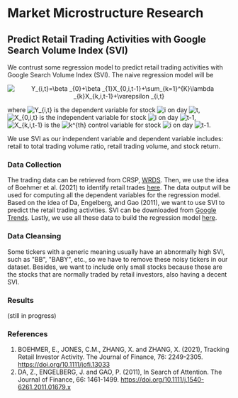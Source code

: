 # Market Microstructure Research
## Predict Retail Trading Activities with Google Search Volume Index (SVI)
We contrust some regression model to predict retail trading activities with Google Search Volume Index (SVI). The naive regression model will be
<p align="center">
<img src=
"https://render.githubusercontent.com/render/math?math=%5Clarge+%5Cdisplaystyle+Y_%7Bi%2Ct%7D%3D%5Cbeta+_%7B0%7D%2B%5Cbeta+_%7B1%7DX_%7B0%2Ci%2Ct-1%7D%2B%5Csum_%7Bk%3D1%7D%5E%7BK%7D%5Clambda+_%7Bk%7DX_%7Bk%2Ci%2Ct-1%7D%2B%5Cvarepsilon+_%7Bi%2Ct%7D" 
alt="Y_{i,t}=\beta _{0}+\beta _{1}X_{0,i,t-1}+\sum_{k=1}^{K}\lambda _{k}X_{k,i,t-1}+\varepsilon _{i,t}">
</p>


where <img src=
"https://render.githubusercontent.com/render/math?math=%5Clarge+%5Cdisplaystyle+Y_%7Bi%2Ct%7D" 
alt="Y_{i,t}"> is the dependent variable for stock <img src=
"https://render.githubusercontent.com/render/math?math=%5Clarge+%5Cdisplaystyle+i" 
alt="i"> on day <img src=
"https://render.githubusercontent.com/render/math?math=%5Clarge+%5Cdisplaystyle+t" 
alt="t">, <img src=
"https://render.githubusercontent.com/render/math?math=%5Clarge+%5Cdisplaystyle+X_%7B0%2Ci%2Ct%7D" 
alt="X_{0,i,t}"> is the independent variable for stock <img src=
"https://render.githubusercontent.com/render/math?math=%5Clarge+%5Cdisplaystyle+i" 
alt="i"> on day <img src=
"https://render.githubusercontent.com/render/math?math=%5Clarge+%5Cdisplaystyle+t-1" 
alt="t-1">, <img src=
"https://render.githubusercontent.com/render/math?math=%5Clarge+%5Cdisplaystyle+X_%7Bk%2Ci%2Ct-1%7D" 
alt="X_{k,i,t-1}"> is the <img src=
"https://render.githubusercontent.com/render/math?math=%5Clarge+%5Cdisplaystyle+k%5E%7Bth%7D" 
alt="k^{th}"> control variable for stock <img src=
"https://render.githubusercontent.com/render/math?math=%5Clarge+%5Cdisplaystyle+i" 
alt="i"> on day <img src=
"https://render.githubusercontent.com/render/math?math=%5Clarge+%5Cdisplaystyle+t-1" 
alt="t-1">.

We use SVI as our independent variable and dependent variable includes: retail to total trading volume ratio, retail trading volume, and stock return.

### Data Collection
The trading data can be retrieved from CRSP, [WRDS](https://wrds-www.wharton.upenn.edu/). Then, we use the idea of Boehmer et al. (2021) to identify retail trades [here](https://github.com/Dexter-WOO/Retail-Trading-and-Google-Trends/blob/main/catch_retail_trading.sas). The data output will be used for computing all the dependent variables for the regression model. Based on the idea of Da, Engelberg, and Gao (2011), we want to use SVI to predict the retail trading activities. SVI can be downloaded from [Google Trends](https://trends.google.com/trends/?geo=US). Lastly, we use all these data to build the regression model [here](https://github.com/Dexter-WOO/Retail-Trading-and-Google-Trends/blob/main/svi_predict_retail_trading.sas).

### Data Cleansing
Some tickers with a generic meaning usually have an abnormally high SVI, such as "BB", "BABY", etc., so we have to remove these noisy tickers in our dataset. Besides, we want to include only small stocks because those are the stocks that are normally traded by retail investors, also having a decent SVI. 

### Results
(still in progress)
### References
1. BOEHMER, E., JONES, C.M., ZHANG, X. and ZHANG, X. (2021), Tracking Retail Investor Activity. The Journal of Finance, 76: 2249-2305. https://doi.org/10.1111/jofi.13033
2. DA, Z., ENGELBERG, J. and GAO, P. (2011), In Search of Attention. The Journal of Finance, 66: 1461-1499. https://doi.org/10.1111/j.1540-6261.2011.01679.x
